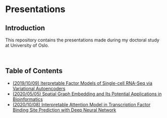 # Presentations
## Introduction
This repository contains the presentations made during my doctoral study at University of Oslo.

&nbsp;
## Table of Contents
* [(2019/10/09) Iterpretable Factor Models of Single-cell RNA-Seq via Variational Autoencoders](2019_10_09_01.pdf)
* [(2020/05/05) Spatial Graph Embedding and Its Potential Applications in Bioinformatics](2020_05_05_01.pdf)
* [(2020/10/08) Interpretable Attention Model in Transcription Factor Binding Site Prediction with Deep Neural Network](2020_10_08_01.pdf)